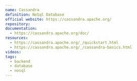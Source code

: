```yaml
---
name: Cassandra
definition: NoSql Database
official website: https://cassandra.apache.org/
repository: 
documentation:
  - https://cassandra.apache.org/doc/
resources:
  - https://cassandra.apache.org/_/quickstart.html
  - https://cassandra.apache.org/_/cassandra-basics.html
videos: 
tags:
  - backend
  - database
  - nosql
---
```

